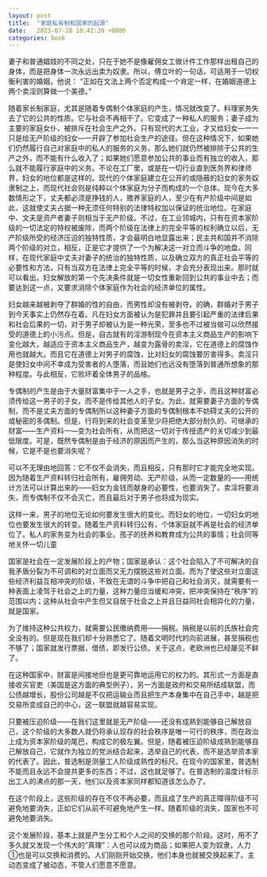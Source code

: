 ```yaml
---
layout: post
title:  "家庭私有制和国家的起源"
date:   2023-07-28 10:42:20 +0800
categories: book
---
```

妻子和普通娼妓的不同之处，只在于她不是像雇佣女工做计件工作那样出租自己的身体，而是把身体一次永远出卖为奴隶。所以，傅立叶的一句话，可适用于一切权衡利害的婚姻，他说：
“正如在文法上两个否定构成一个肯定一样，在婚姻道德上两个卖淫则算做一个美德。”  
  
随着家长制家庭，尤其是随着专偶制个体家庭的产生，情况就改变了。料理家务失去了它的公共的性质。它与社会不再相干了。它变成了一种私人的服务；妻子成为主要的家庭女仆，被排斥在社会生产之外。只有现代的大工业，才又给妇女—一一只是给无产阶级的妇女—一开辟了参加社会生产的途径。但在这种情况下，如果她们仍然履行自己对家庭中的私人的服务的义务，那么她们就仍然被排除于公共的生产之外，而不能有什么收入了；如果她们愿意参加公共的事业而有独立的收入，那么就不能履行家庭中的义务。不论在工厂里，或是在一切行业直到医务界和律师界，妇女的地位都是这样的。现代的个体家庭建立在公开的或隐蔽的妇女的家务奴隶制之上，而现代社会则是纯粹以个体家庭为分子而构成的一个总体。现今在大多数情形之下，丈夫都必须是挣钱的人，赡养家庭的人，至少在有产阶级中间是如此，这就使丈夫占据一种无须任何特别的法律特权加以保证的统治地位。在家庭中、文夫是资产者妻子则相当于无产阶级。不过，在工业领城内，只有在资本家阶级的一切法定的特权被废除，而两个阶级在法律上的完全平等的权利确立以后，无产阶级所受的经济压迫的独特性质，才会最明白地显露出来；民主共和国并不消除两个阶级的对立，相反，正是它才提供了一个为解决这一对立而斗争的地盘。同样，在现代家庭中丈夫对妻子的统治的独特性质，以及确立双方的真正社会平等的必要性和方法，只有当双方在法律上完全平等的时候，才会充分表现出来。那时就可以看出，妇女解放的第一个先决条件就是一切女性重新回到公共的事业中去；而要达到这一点，又要求消除个体家庭作为社会的经济单位的属性。  
  
妇女越来越被剥夺了群婚的性的自由，而男性却没有被剥夺。的确，群婚对于男子到今天事实上仍然存在着。凡在妇女方面被认为是犯罪并且要引起严重的法律后果和社会后果的一切，对于男子却被认为是一种光荣，至多也不过被当做可以欣然接受的道德上的小污点。但是，自古就有的淫游制现今在资本主义商品生产的影响下变化越大，越适应于资本主义商品生产，越变为露骨的卖淫，它在道德上的腐蚀作用也就越大。而且它在道德上对男子的腐蚀，比对妇女的腐蚀要厉害得多。卖淫只是使妇女中间不幸成为受害者的人堕落，而且她们也远没有堕落到普通所想象的那种程度。与此相反，它败坏着全体男子的品格。  
  
专偶制的产生是由于大量财富集中于一人之手，也就是男子之手，而且这种财富必须传给这一男子的子女，而不是传给其他人的子女。为此，就需要妻子方面的专偶制，而不是丈夫方面的专偶制所以这种妻子方面的专偶制根本不妨碍丈夫的公开的或秘密的多偶制。但是，行将到来的社会变革至少将把绝大部分耐久的、可继承的财富——生产资料一—变为社会所有，从而把这一切对于传授遗产的关切减少到最低限度。可是，既然专偶制是由于经济的原因而产生的，那么当这种原因消失的时候，它是不是也要消失呢？  
  
可以不无理由地回答：它不仅不会消失，而且相反，只有那时它才能完全地实现。因为随着生产资料转归社会所有，雇佣劳动、无产阶级，从而一定数量的——用统计方法可以计算出来的——妇女为金钱而献身的必要性，也要消失了。卖淫将要消失，而专偶制不仅不会灭亡，而且最后对于男子也将成为现实。  
  
这样一来，男子的地位无论如何要发生很大的变化。而妇女的地位，一切妇女的地位也要发生很大的转变。随着生产资料转归公有，个体家庭就不再是社会的经济单位了。私人的家务变为社会的事业。孩子的抚养和教育成为公共的事情；社会同等地关怀一切儿童  
  
国家是社会在一定发展阶段上的产物；国家是承认：这个社会陷入了不可解决的自我矛盾分裂为不可调和的对立面而又无力摆脱这些对立面。而为了使这些对立面这些经济利益互相冲突的阶级，不致在无谓的斗争中把自己和社会消灭，就需要有一种表面上凌驾于社会之上的力量，这种力量应当缓和冲突，把冲突保持在“秩序”的范围以内；这种从社会中产生但又自居于社会之上并且日益同社会相异化的力量，就是国家。  
  
为了维持这种公共权力，就需要公民缴纳费用——捐税。捐税是以前的氏族社会完全没有的。但是现在我们却十分熟悉它了。随着文明时代的向前进展，甚至捐税也不够了；国家就发行票据，借债，即发行公债。关于这点，老欧洲也已经屡见不鲜了。  
  
在这种国家中，财富是间接地但也是更可靠地运用它的权力的。其形式一方面是直接收买官吏（美国是这方面的典型例子），另一方面是政府和交易所结成联盟，而公债越增长，股份公司越是不仅把运输业而且把生产本身集中在自己手中，越是把交易所变成自己的中心，这一联盟就越容易实现。  
  
只要被压迫阶级——在我们这里就是无产阶级——还没有成熟到能够自己解放自己，这个阶级的大多数人就仍将承认现存的社会秩序是唯一可行的秩序，而在政治上成为资本家阶级的尾巴，构成它的极左翼。但是，随着被压迫阶级成熟到能够自己解放自己，它就作为独立的党派结合起来，选举自己的代表，而不是选举资本家的代表了。因此，普选制是测量工人阶级成熟性的标尺。在现今的国家里，普选制不能而且永远不会提共更多的东西；不过，这也就足够了。在普选制的温度计标示出工人的沸点的那一天，他们以及资本家同样都知道该怎么办了。  
  
在这个阶段上，这些阶级的存在不仅不再必要，而且成了生产的真正障得阶级不可避免地要消失，正如它们从前不可避免地产生一样。随着阶级的消失，国家也不可避免地要消失。  
  
这个发展阶段，基本上就是产生分工和个人之间的交换的那个阶段。这时，用不了多久就又发现一个伟大的“真理”：人也可以成为商品；如果把人变为奴隶，人力①也是可以交换和消费的。人们刚刚开始交换，他们本身也就被交换起来了。主动态变成了被动态，不管人们愿意不愿意。  

